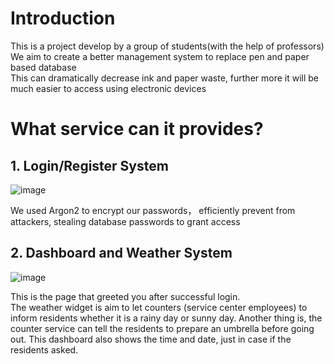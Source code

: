  # Introduction
This is a project develop by a group of students(with the help of professors)\
We aim to create a better management system to replace pen and paper based database\
This can dramatically decrease ink and paper waste, further more it will be much easier to access using electronic devices


# What service can it provides?
## 1. Login/Register System
![image](https://github.com/TatshSiow/Hotel-Management-System/assets/100989709/1468832a-ac60-48d1-9905-ac1bda17a41a)

We used Argon2 to encrypt our passwords， efficiently prevent from attackers, stealing database passwords to grant access

## 2. Dashboard and Weather System
![image](https://github.com/TatshSiow/Hotel-Management-System/assets/100989709/9c5d195e-267d-46ca-916e-77c971a715c3)

This is the page that greeted you after successful login.\
The weather widget is aim to let counters (service center employees) to inform residents whether it is a rainy day or sunny day.
Another thing is, the counter service can tell the residents to prepare an umbrella before going out.
This dashboard also shows the time and date, just in case if the residents asked.
